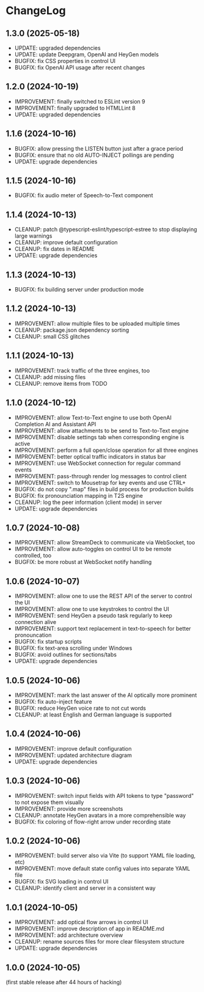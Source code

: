
ChangeLog
=========

1.3.0 (2025-05-18)
------------------

- UPDATE: upgraded dependencies
- UPDATE: update Deepgram, OpenAI and HeyGen models
- BUGFIX: fix CSS properties in control UI
- BUGFIX: fix OpenAI API usage after recent changes

1.2.0 (2024-10-19)
------------------

- IMPROVEMENT: finally switched to ESLint version 9
- IMPROVEMENT: finally upgraded to HTMLLint 8
- UPDATE: upgraded dependencies

1.1.6 (2024-10-16)
------------------

- BUGFIX: allow pressing the LISTEN button just after a grace period
- BUGFIX: ensure that no old AUTO-INJECT pollings are pending
- UPDATE: upgrade dependencies

1.1.5 (2024-10-16)
------------------

- BUGFIX: fix audio meter of Speech-to-Text component

1.1.4 (2024-10-13)
------------------

- CLEANUP: patch @typescript-eslint/typescript-estree to stop displaying large warnings
- CLEANUP: improve default configuration
- CLEANUP: fix dates in README
- UPDATE: upgrade dependencies

1.1.3 (2024-10-13)
------------------

- BUGFIX: fix building server under production mode

1.1.2 (2024-10-13)
------------------

- IMPROVEMENT: allow multiple files to be uploaded multiple times
- CLEANUP: package.json dependency sorting
- CLEANUP: small CSS glitches

1.1.1 (2024-10-13)
------------------

- IMPROVEMENT: track traffic of the three engines, too
- CLEANUP: add missing files
- CLEANUP: remove items from TODO

1.1.0 (2024-10-12)
------------------

- IMPROVEMENT: allow Text-to-Text engine to use both OpenAI Completion AI and Assistant API
- IMPROVEMENT: allow attachments to be send to Text-to-Text engine
- IMPROVEMENT: disable settings tab when corresponding engine is active
- IMPROVEMENT: perform a full open/close operation for all three engines
- IMPROVEMENT: better optical traffic indicators in status bar
- IMPROVEMENT: use WebSocket connection for regular command events
- IMPROVEMENT: pass-through render log messages to control client
- IMPROVEMENT: switch to Mousetrap for key events and use CTRL+<num>
- BUGFIX: do not copy ".map" files in build process for production builds
- BUGFIX: fix pronounciation mapping in T2S engine
- CLEANUP: log the peer information (client mode) in server
- UPDATE: upgrade dependencies

1.0.7 (2024-10-08)
------------------

- IMPROVEMENT: allow StreamDeck to communicate via WebSocket, too
- IMPROVEMENT: allow auto-toggles on control UI to be remote controlled, too
- BUGFIX: be more robust at WebSocket notify handling

1.0.6 (2024-10-07)
------------------

- IMPROVEMENT: allow one to use the REST API of the server to control the UI
- IMPROVEMENT: allow one to use keystrokes to control the UI
- IMPROVEMENT: send HeyGen a pseudo task regularly to keep connection alive
- IMPROVEMENT: support text replacement in text-to-speech for better pronouncation
- BUGFIX: fix startup scripts
- BUGFIX: fix text-area scrolling under Windows
- BUGFIX: avoid outlines for sections/tabs
- UPDATE: upgrade dependencies

1.0.5 (2024-10-06)
------------------

- IMPROVEMENT: mark the last answer of the AI optically more prominent
- BUGFIX: fix auto-inject feature
- BUGFIX: reduce HeyGen voice rate to not cut words
- CLEANUP: at least English and German language is supported

1.0.4 (2024-10-06)
------------------

- IMPROVEMENT: improve default configuration
- IMPROVEMENT: updated architecture diagram
- UPDATE: upgrade dependencies

1.0.3 (2024-10-06)
------------------

- IMPROVEMENT: switch input fields with API tokens to type "password" to not expose them visually
- IMPROVEMENT: provide more screenshots
- CLEANUP: annotate HeyGen avatars in a more comprehensible way
- BUGFIX: fix coloring of flow-right arrow under recording state

1.0.2 (2024-10-06)
------------------

- IMPROVEMENT: build server also via Vite (to support YAML file loading, etc)
- IMPROVEMENT: move default state config values into separate YAML file
- BUGFIX: fix SVG loading in control UI
- CLEANUP: identify client and server in a consistent way

1.0.1 (2024-10-05)
------------------

- IMPROVEMENT: add optical flow arrows in control UI
- IMPROVEMENT: improve description of app in README.md
- IMPROVEMENT: add architecture overview
- CLEANUP: rename sources files for more clear filesystem structure
- UPDATE: upgrade dependencies

1.0.0 (2024-10-05)
------------------

(first stable release after 44 hours of hacking)

